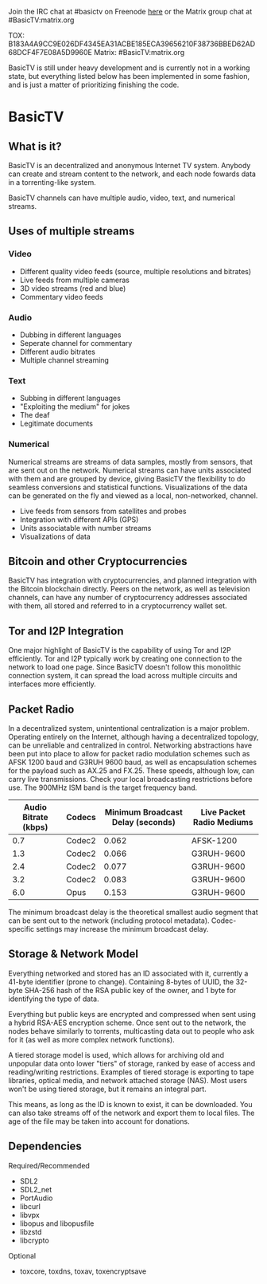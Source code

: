 Join the IRC chat at #basictv on Freenode [here](http://webchat.freenode.net/?channels=#basictv) or the Matrix group chat at #BasicTV:matrix.org

TOX: B183A4A9CC9E026DF4345EA31ACBE185ECA39656210F38736BBED62AD68DCF4F7E08A5D9960E
Matrix: #BasicTV:matrix.org

BasicTV is still under heavy development and is currently not in a working state, but everything listed below has been implemented in some fashion, and is just a matter of prioritizing finishing the code.

# BasicTV

## What is it?
BasicTV is an decentralized and anonymous Internet TV system. Anybody can create and stream content to the network, and each node fowards data in a torrenting-like system. 

BasicTV channels can have multiple audio, video, text, and numerical streams.

## Uses of multiple streams
### Video
* Different quality video feeds (source, multiple resolutions and bitrates)
* Live feeds from multiple cameras
* 3D video streams (red and blue)
* Commentary video feeds

### Audio
* Dubbing in different languages
* Seperate channel for commentary
* Different audio bitrates
* Multiple channel streaming

### Text
* Subbing in different languages
* "Exploiting the medium" for jokes
* The deaf
* Legitimate documents

### Numerical
Numerical streams are streams of data samples, mostly from sensors, that are sent out on the network. Numerical streams can have units associated with them and are grouped by device, giving BasicTV the flexibility to do seamless conversions and statistical functions. Visualizations of the data can be generated on the fly and viewed as a local, non-networked, channel.
* Live feeds from sensors from satellites and probes
* Integration with different APIs (GPS)
* Units associatable with number streams
* Visualizations of data

## Bitcoin and other Cryptocurrencies
BasicTV has integration with cryptocurrencies, and planned integration with the Bitcoin blockchain directly. Peers on the network, as well as television channels, can have any number of cryptocurrency addresses associated with them, all stored and referred to in a cryptocurrency wallet set.

## Tor and I2P Integration
One major highlight of BasicTV is the capability of using Tor and I2P efficiently. Tor and I2P typically work by creating one connection to the network to load one page. Since BasicTV doesn't follow this monolithic connection system, it can spread the load across multiple circuits and interfaces more efficiently.

## Packet Radio
In a decentralized system, unintentional centralization is a major problem. Operating entirely on the Internet, although having a decentralized topology, can be unreliable and centralized in control. Networking abstractions have been put into place to allow for packet radio modulation schemes such as AFSK 1200 baud and G3RUH 9600 baud, as well as encapsulation schemes for the payload such as AX.25 and FX.25. These speeds, although low, can carry live transmissions. Check your local broadcasting restrictions before use. The 900MHz ISM band is the target frequency band.

| Audio Bitrate (kbps) | Codecs | Minimum Broadcast Delay (seconds)    | Live Packet Radio Mediums |
| -------------------- | ------ | ------------------------------------ | ------------------------  |
| 0.7                  | Codec2 | 0.062                                | AFSK-1200                 |
| 1.3                  | Codec2 | 0.066                                | G3RUH-9600                |
| 2.4                  | Codec2 | 0.077                                | G3RUH-9600                |
| 3.2                  | Codec2 | 0.083                                | G3RUH-9600                |
| 6.0                  | Opus   | 0.153                                | G3RUH-9600                |

The minimum broadcast delay is the theoretical smallest audio segment that can be sent out to the network (including protocol metadata). Codec-specific settings may increase the minimum broadcast delay.

## Storage & Network Model
Everything networked and stored has an ID associated with it, currently a 41-byte identifier (prone to change). Containing 8-bytes of UUID, the 32-byte SHA-256 hash of the RSA public key of the owner, and 1 byte for identifying the type of data. 

Everything but public keys are encrypted and compressed when sent using a hybrid RSA-AES encryption scheme. Once sent out to the network, the nodes behave similarly to torrents, multicasting data out to people who ask for it (as well as more complex network functions).

A tiered storage model is used, which allows for archiving old and unpopular data onto lower "tiers" of storage, ranked by ease of access and reading/writing restrictions. Examples of tiered storage is exporting to tape libraries, optical media, and network attached storage (NAS). Most users won't be using tiered storage, but it remains an integral part.

This means, as long as the ID is known to exist, it can be downloaded. You can also take streams off of the network and export them to local files. The age of the file may be taken into account for donations.


## Dependencies
Required/Recommended
* SDL2
* SDL2_net
* PortAudio
* libcurl
* libvpx
* libopus and libopusfile
* libzstd
* libcrypto

Optional
* toxcore, toxdns, toxav, toxencryptsave